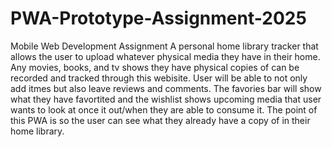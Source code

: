 # PWA-Prototype-Assignment-2025
Mobile Web Development Assignment 
A personal home library tracker that allows the user to upload whatever physical media they have in their home. Any movies, books, and tv shows they have physical copies of can be recorded and tracked through this webisite. User will be able to not only add itmes but also leave reviews and comments. The favories bar will show what they have favortited and the wishlist shows upcoming media that user wants to look at once it out/when they are able to consume it. The point of this PWA is so the user can see what they already have a copy of in their home library. 
